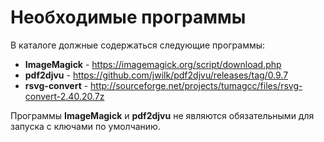 # Необходимые программы

В каталоге должные содержаться следующие программы:

* **ImageMagick** - https://imagemagick.org/script/download.php
* **pdf2djvu** - https://github.com/jwilk/pdf2djvu/releases/tag/0.9.7
* **rsvg-convert** - http://sourceforge.net/projects/tumagcc/files/rsvg-convert-2.40.20.7z

Программы **ImageMagick** и **pdf2djvu** не являются обязательными для запуска с ключами по умолчанию.
